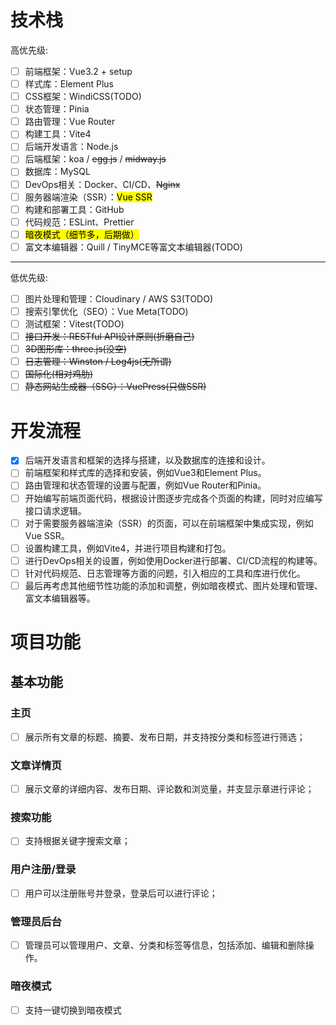 # 技术栈

高优先级:

* [ ] 前端框架：Vue3.2 + setup
* [ ] 样式库：Element Plus
* [ ] CSS框架：WindiCSS(TODO)
* [ ] 状态管理：Pinia
* [ ] 路由管理：Vue Router
* [ ] 构建工具：Vite4
* [ ] 后端开发语言：Node.js
* [ ] 后端框架：koa / ~~egg.js~~ / ~~midway.js~~
* [ ] 数据库：MySQL
* [ ] DevOps相关：Docker、CI/CD、~~Nginx~~
* [ ] 服务器端渲染（SSR）：<Mark>Vue SSR<Mark>
* [ ] 构建和部署工具：GitHub
* [ ] 代码规范：ESLint、Prettier
* [ ] <Mark>暗夜模式<Mark>（细节多，后期做）
* [ ] 富文本编辑器：Quill / TinyMCE等富文本编辑器(TODO)

---

低优先级:

* [ ] 图片处理和管理：Cloudinary / AWS S3(TODO)
* [ ] 搜索引擎优化（SEO）：Vue Meta(TODO)
* [ ] 测试框架：Vitest(TODO)
* [ ] ~~接口开发：RESTful API设计原则(折磨自己)~~
* [ ] ~~3D图形库：three.js(没空)~~
* [ ] ~~日志管理：Winston / Log4js(无所谓)~~
* [ ] ~~国际化(相对鸡肋)~~
* [ ] ~~静态网站生成器（SSG）：VuePress(只做SSR)~~

# 开发流程

* [X] 后端开发语言和框架的选择与搭建，以及数据库的连接和设计。
* [ ] 前端框架和样式库的选择和安装，例如Vue3和Element Plus。
* [ ] 路由管理和状态管理的设置与配置，例如Vue Router和Pinia。
* [ ] 开始编写前端页面代码，根据设计图逐步完成各个页面的构建，同时对应编写接口请求逻辑。
* [ ] 对于需要服务器端渲染（SSR）的页面，可以在前端框架中集成实现，例如Vue SSR。
* [ ] 设置构建工具，例如Vite4，并进行项目构建和打包。
* [ ] 进行DevOps相关的设置，例如使用Docker进行部署、CI/CD流程的构建等。
* [ ] 针对代码规范、日志管理等方面的问题，引入相应的工具和库进行优化。
* [ ] 最后再考虑其他细节性功能的添加和调整，例如暗夜模式、图片处理和管理、富文本编辑器等。

# 项目功能

## 基本功能

### 主页

* [ ] 展示所有文章的标题、摘要、发布日期，并支持按分类和标签进行筛选；

### 文章详情页

* [ ] 展示文章的详细内容、发布日期、评论数和浏览量，并支显示章进行评论；

### 搜索功能

* [ ] 支持根据关键字搜索文章；

### 用户注册/登录

* [ ] 用户可以注册账号并登录，登录后可以进行评论；

### 管理员后台

* [ ] 管理员可以管理用户、文章、分类和标签等信息，包括添加、编辑和删除操作。

### 暗夜模式

* [ ] 支持一键切换到暗夜模式